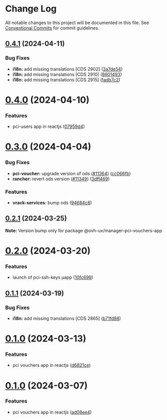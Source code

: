 # Change Log

All notable changes to this project will be documented in this file.
See [Conventional Commits](https://conventionalcommits.org) for commit guidelines.

## [0.4.1](https://github.com/ovh/manager/compare/@ovh-ux/manager-pci-vouchers-app@0.4.0...@ovh-ux/manager-pci-vouchers-app@0.4.1) (2024-04-11)


### Bug Fixes

* **i18n:** add missing translations [CDS 2902] ([3a7de54](https://github.com/ovh/manager/commit/3a7de54b2bfa223405115440468ea64258ca0f1b))
* **i18n:** add missing translations [CDS 2910] ([8601493](https://github.com/ovh/manager/commit/8601493b47e1c31bd68ef09a8e0b45c112791646))
* **i18n:** add missing translations [CDS 2915] ([fadb7c2](https://github.com/ovh/manager/commit/fadb7c22ae7fb69b6c2e7f3c3bd922e0f5a38b84))





# [0.4.0](https://github.com/ovh/manager/compare/@ovh-ux/manager-pci-vouchers-app@0.3.0...@ovh-ux/manager-pci-vouchers-app@0.4.0) (2024-04-10)


### Features

* pci-users app in reactjs ([07959d4](https://github.com/ovh/manager/commit/07959d410b2d61700cba62ce54c55be2d9dd2236))





# [0.3.0](https://github.com/ovh/manager/compare/@ovh-ux/manager-pci-vouchers-app@0.2.1...@ovh-ux/manager-pci-vouchers-app@0.3.0) (2024-04-04)


### Bug Fixes

* **pci-voucher:** upgrade version of ods ([#11364](https://github.com/ovh/manager/issues/11364)) ([cc066fb](https://github.com/ovh/manager/commit/cc066fb93d621b06bffc33957c71a4658c9d62be))
* **rancher:** revert ods version ([#11349](https://github.com/ovh/manager/issues/11349)) ([3dff469](https://github.com/ovh/manager/commit/3dff469113b4df3b7b59b6028e52f52eafdfde3a))


### Features

* **vrack-services:** bump ods ([94684c8](https://github.com/ovh/manager/commit/94684c84775861c26ad30434a6e75aea0cd96a70))





## [0.2.1](https://github.com/ovh/manager/compare/@ovh-ux/manager-pci-vouchers-app@0.2.0...@ovh-ux/manager-pci-vouchers-app@0.2.1) (2024-03-25)

**Note:** Version bump only for package @ovh-ux/manager-pci-vouchers-app





# [0.2.0](https://github.com/ovh/manager/compare/@ovh-ux/manager-pci-vouchers-app@0.1.1...@ovh-ux/manager-pci-vouchers-app@0.2.0) (2024-03-20)


### Features

* launch of pci-ssh-keys µapp ([10fc699](https://github.com/ovh/manager/commit/10fc699d27880749d0af59ff31e1f3fc21382ea2))





## [0.1.1](https://github.com/ovh/manager/compare/@ovh-ux/manager-pci-vouchers-app@0.1.0...@ovh-ux/manager-pci-vouchers-app@0.1.1) (2024-03-19)


### Bug Fixes

* **i18n:** add missing translations [CDS 2865] ([b71fd88](https://github.com/ovh/manager/commit/b71fd88e95830366f3fe589573ff163748906d79))





# [0.1.0](https://github.com/ovh/manager/compare/@ovh-ux/manager-pci-vouchers-app@0.0.0...@ovh-ux/manager-pci-vouchers-app@0.1.0) (2024-03-13)


### Features

* pci vouchers app in reactjs ([d6821ce](https://github.com/ovh/manager/commit/d6821cecd3bde7d884054d8e782e9a1e9dbfddac))





# [0.1.0](https://github.com/ovh/manager/compare/@ovh-ux/manager-pci-vouchers-app@0.0.0...@ovh-ux/manager-pci-vouchers-app@0.1.0) (2024-03-07)


### Features

* pci vouchers app in reactjs ([ad08ee4](https://github.com/ovh/manager/commit/ad08ee4618d6243328eee76af7d1bd459a1a7d83))
